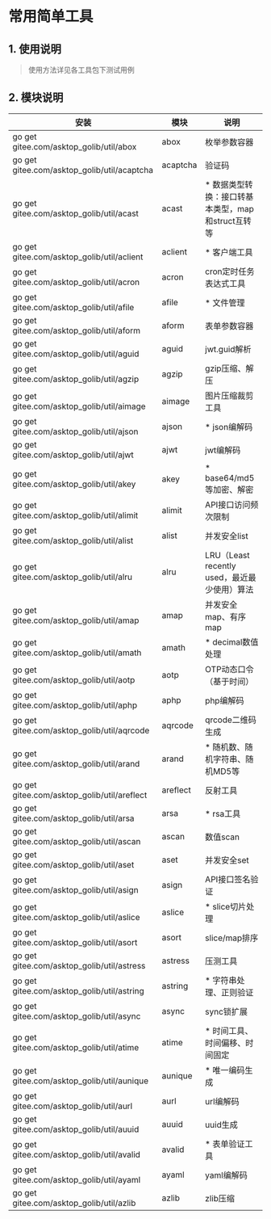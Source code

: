 # 常用简单工具

## 1. 使用说明

> 使用方法详见各工具包下测试用例

## 2. 模块说明
| 安装 | 模块 | 说明 |
| --- | --- | --- |
| go get gitee.com/asktop_golib/util/abox     | abox     | 枚举参数容器 |
| go get gitee.com/asktop_golib/util/acaptcha | acaptcha | 验证码 |
| go get gitee.com/asktop_golib/util/acast    | acast    | * 数据类型转换：接口转基本类型，map和struct互转等 |
| go get gitee.com/asktop_golib/util/aclient  | aclient  | * 客户端工具 |
| go get gitee.com/asktop_golib/util/acron    | acron    | cron定时任务表达式工具 |
| go get gitee.com/asktop_golib/util/afile    | afile    | * 文件管理 |
| go get gitee.com/asktop_golib/util/aform    | aform    | 表单参数容器 |
| go get gitee.com/asktop_golib/util/aguid    | aguid    | jwt.guid解析 |
| go get gitee.com/asktop_golib/util/agzip    | agzip    | gzip压缩、解压 |
| go get gitee.com/asktop_golib/util/aimage   | aimage   | 图片压缩裁剪工具 |
| go get gitee.com/asktop_golib/util/ajson    | ajson    | * json编解码 |
| go get gitee.com/asktop_golib/util/ajwt     | ajwt     | jwt编解码 |
| go get gitee.com/asktop_golib/util/akey     | akey     | * base64/md5等加密、解密 |
| go get gitee.com/asktop_golib/util/alimit   | alimit   | API接口访问频次限制 |
| go get gitee.com/asktop_golib/util/alist    | alist    | 并发安全list |
| go get gitee.com/asktop_golib/util/alru     | alru     | LRU（Least recently used，最近最少使用）算法 |
| go get gitee.com/asktop_golib/util/amap     | amap     | 并发安全map、有序map |
| go get gitee.com/asktop_golib/util/amath    | amath    | * decimal数值处理 |
| go get gitee.com/asktop_golib/util/aotp     | aotp     | OTP动态口令（基于时间） |
| go get gitee.com/asktop_golib/util/aphp     | aphp     | php编解码 |
| go get gitee.com/asktop_golib/util/aqrcode  | aqrcode  | qrcode二维码生成 |
| go get gitee.com/asktop_golib/util/arand    | arand    | * 随机数、随机字符串、随机MD5等 |
| go get gitee.com/asktop_golib/util/areflect | areflect | 反射工具 |
| go get gitee.com/asktop_golib/util/arsa     | arsa     | * rsa工具 |
| go get gitee.com/asktop_golib/util/ascan    | ascan    | 数值scan |
| go get gitee.com/asktop_golib/util/aset     | aset     | 并发安全set |
| go get gitee.com/asktop_golib/util/asign    | asign    | API接口签名验证 |
| go get gitee.com/asktop_golib/util/aslice   | aslice   | * slice切片处理 |
| go get gitee.com/asktop_golib/util/asort    | asort    | slice/map排序 |
| go get gitee.com/asktop_golib/util/astress  | astress  | 压测工具 |
| go get gitee.com/asktop_golib/util/astring  | astring  | * 字符串处理、正则验证 |
| go get gitee.com/asktop_golib/util/async    | async    | sync锁扩展 |
| go get gitee.com/asktop_golib/util/atime    | atime    | * 时间工具、时间偏移、时间固定 |
| go get gitee.com/asktop_golib/util/aunique  | aunique  | * 唯一编码生成 |
| go get gitee.com/asktop_golib/util/aurl     | aurl     | url编解码 |
| go get gitee.com/asktop_golib/util/auuid    | auuid    | uuid生成 |
| go get gitee.com/asktop_golib/util/avalid   | avalid   | * 表单验证工具 |
| go get gitee.com/asktop_golib/util/ayaml    | ayaml    | yaml编解码 |
| go get gitee.com/asktop_golib/util/azlib    | azlib    | zlib压缩 |
